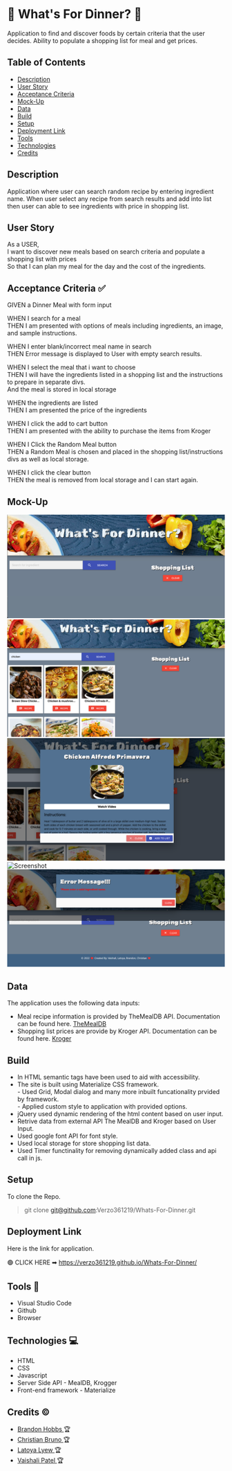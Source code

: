 # 🥙 What's For Dinner? 🥙
Application to find and discover foods by certain criteria that the user decides. Ability to populate a shopping list for meal and get prices.

## Table of Contents 

- [Description](#description)
- [User Story](#user-story)
- [Acceptance Criteria](#acceptance-criteria-✅)
- [Mock-Up](#mock-up)
- [Data](#data)
- [Build](#build)
- [Setup](#setup)
- [Deployment Link](#deployment-link)
- [Tools](#tools-🔧)
- [Technologies](#technologies-💻)
- [Credits](#credits-©)


## Description
 Application where user can search random recipe by entering ingredient name. When user select any recipe from search results and add into list then user can able to see ingredients with price in shopping list.


## User Story

As a USER, <br/>
I want to discover new meals based on search criteria and populate a shopping list with prices <br/>
So that I can plan my meal for the day and the cost of the ingredients. <br/>


## Acceptance Criteria ✅

GIVEN a Dinner Meal with form input <br/>

WHEN I search for a meal <br/>
THEN I am presented with options of meals including ingredients, an image, and sample instructions. <br/>

WHEN I enter blank/incorrect meal name in search <br/>
THEN Error message is displayed to User with empty search results. <br/>

WHEN I select the meal that i want to choose <br/>
THEN I will have the ingredients listed in a shopping list and the instructions to prepare in separate divs.<br/> 
And the meal is stored in local storage <br/>

WHEN  the ingredients are listed <br/>
THEN I am presented the price of the ingredients <br/>

WHEN I click the add to cart button <br/>
THEN I am presented with the ability to purchase the items from Kroger <br/>

WHEN I Click the Random Meal button <br/>
THEN a Random Meal is chosen and placed in the shopping list/instructions divs as well as local storage. <br/>

WHEN I click the clear button <br/>
THEN the meal is removed from local storage and I can start again. <br/>


## Mock-Up

![Screenshot](/assets/Images/2022-08-22_00-06-53.png)
![Screenshot](./assets/Images/2022-08-22_00-07-28.png)
![Screenshot](./assets/Images/2022-08-22_00-07-49.png)
![Screenshot](./assets/Images/ShoppingListData.png)
![Screenshot](./assets/Images/ErrorMsg.png)


## Data

The application uses the following data inputs:

 - Meal recipe information is provided by TheMealDB API. Documentation can be found here. <a href="https://themealdb.com/"> TheMealDB </a>
 - Shopping list prices are provide by Kroger API. Documentation can be found here. <a href="https://developer.kroger.com/documentation"> Kroger </a>


## Build

- In HTML semantic tags have been used to aid with accessibility.<br/>
- The site is built using Materialize CSS framework.<br/>
      -     Used Grid, Modal dialog and many more inbuilt funcationality prvided by framework.<br/>
      -     Applied custom style to application with provided options.<br/>
- jQuery used dynamic rendering of the html content based on user input.<br/>
- Retrive data from external API The MealDB and Kroger based on User Input.<br/>
- Used google font API for font style.<br/>
- Used local storage for store shopping list data.<br/>
- Used Timer functinality for removing dynamically added class and api call in js.


## Setup 

To clone the Repo. <br/>
> git clone git@github.com:Verzo361219/Whats-For-Dinner.git


## Deployment Link

Here is the link for application. <br/>

🟢 CLICK HERE &#10145; https://verzo361219.github.io/Whats-For-Dinner/


## Tools 🔧
- Visual Studio Code <br/>
- Github <br/>
- Browser <br/>


## Technologies 💻

- HTML <br/>
- CSS <br/>
- Javascript <br/>
- Server Side API - MealDB, Krogger <br/>
- Front-end framework - Materialize <br/>


## Credits ©

- <a href="https://github.com/Verzo361219"> Brandon Hobbs </a> 🏆 <br/>
- <a href="https://github.com/CBrunote"> Christian Bruno </a>🏆  <br/>
- <a href="https://github.com/lflyew"> Latoya Lyew </a>🏆  <br/>
- <a href="https://github.com/VaishaliQA"> Vaishali Patel </a>🏆 



